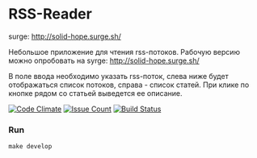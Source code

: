 # RSS-Reader

surge: http://solid-hope.surge.sh/

Небольшое приложение для чтения rss-потоков. Рабочую версию можно опробовать на syrge: http://solid-hope.surge.sh/

В поле ввода необходимо указать rss-поток, слева ниже будет отображаться список потоков, справа - список статей. При клике по кнопке рядом со статьей выведется ее описание.

[![Code Climate](https://codeclimate.com/github/hexlet-boilerplates/webpack-package/badges/gpa.svg)](https://codeclimate.com/github/hexlet-boilerplates/webpack-package)
[![Issue Count](https://codeclimate.com/github/hexlet-boilerplates/webpack-package/badges/issue_count.svg)](https://codeclimate.com/github/hexlet-boilerplates/webpack-package)
[![Build Status](https://travis-ci.org/hexlet-boilerplates/webpack-package.svg?branch=master)](https://travis-ci.org/hexlet-boilerplates/webpack-package)

### Run
```
make develop
```
